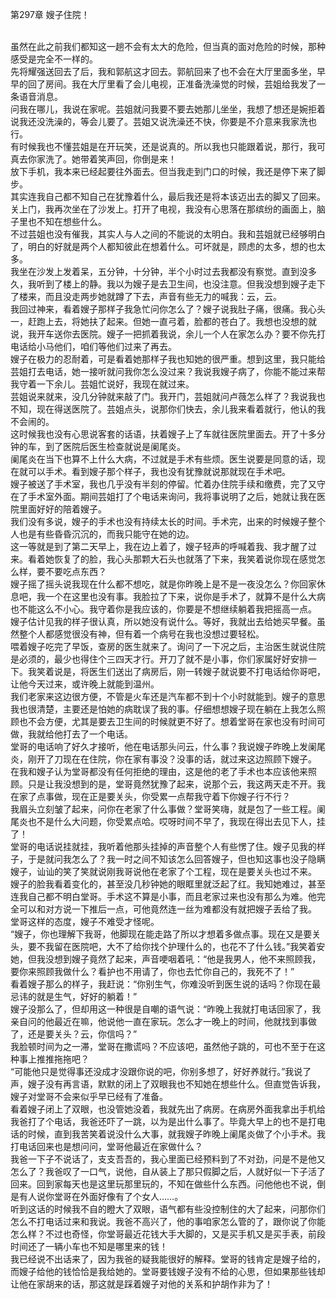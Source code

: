 第297章 嫂子住院！
<br />虽然在此之前我们都知这一趟不会有太大的危险，但当真的面对危险的时候，那种感受是完全不一样的。<br />先将耀强送回去了后，我和郭航这才回去。郭航回来了也不会在大厅里面多坐，早早的回了房间。我在大厅里看了会儿电视，正准备洗澡觉的时候，芸姐给我发了一条语音消息。<br />问我在哪儿，我说在家呢。芸姐就问我要不要去她那儿坐坐，我想了想还是婉拒着说我还没洗澡的，等会儿要了。芸姐又说洗澡还不快，你要是不介意来我家洗也行。<br />有时候我也不懂芸姐是在开玩笑，还是说真的。所以我也只能跟着说，那行，我可真去你家洗了。她带着笑声回，你倒是来！<br />放下手机，我本来已经起要往外面去。但当我走到门口的时候，我还是停下来了脚步。<br />其实连我自己都不知自己在犹豫着什么，最后我还是将本该迈出去的脚又了回来。关上门，我再次坐在了沙发上。打开了电视，我没有心思落在那缤纷的画面上，脑子里也不知在想些什么。<br />不过芸姐也没有催我，其实人与人之间的不能说的太明白。我和芸姐就已经够明白了，明白的好就是两个人都知彼此在想着什么。可坏就是，顾虑的太多，想的也太多。<br />我坐在沙发上发着呆，五分钟，十分钟，半个小时过去我都没有察觉。直到没多久，我听到了楼上的静。我以为嫂子是去卫生间，也没注意。但我没想到嫂子走下了楼来，而且没走两步她就蹲了下去，声音有些无力的喊我：云，云。<br />我回过神来，看着嫂子那样子我急忙问你怎么了？嫂子说我肚子痛，很痛。我心头一，赶跑上去，将她扶了起来。但她一直弓着，脸都的苍白了。我想也没想的就说，我开车送你去医院。嫂子一把抓着我说，余儿一个人在家怎么办？要不你先打电话给小马他们，咱们等他们过来了再去。<br />嫂子在极力的忍耐着，可是看着她那样子我也知她的很严重。想到这里，我只能给芸姐打去电话，她一接听就问我你怎么没过来？我说我嫂子病了，你能不能过来帮我守着一下余儿。芸姐忙说好，我现在就过来。<br />芸姐说来就来，没几分钟就来敲了门。我开门，芸姐就问卢薇怎么样了？我说我也不知，现在得送医院了。芸姐点头，说那你们快去，余儿我来看着就行，他认的我不会闹的。<br />这时候我也没有心思说客套的话语，扶着嫂子上了车就往医院里面去。开了十多分钟的车，到了医院后医生检查就说是阑尾炎。<br />阑尾炎在当下也算不上什么大病，不过就是手术有些烦。医生说要是同意的话，现在就可以手术。看到嫂子那个样子，我也没有犹豫就说那就现在手术吧。<br />嫂子被送了手术室，我也几乎没有半刻的停留。忙着办住院手续和缴费，完了又守在了手术室外面。期间芸姐打了个电话来询问，我将事说明了之后，她就让我在医院里面好好的陪着嫂子。<br />我们没有多说，嫂子的手术也没有持续太长的时间。手术完，出来的时候嫂子整个人也是有些昏昏沉沉的，而我只能守在她的边。<br />这一等就是到了第二天早上，我在边上着了，嫂子轻声的呼喊着我、我才醒了过来。看着她恢复了的脸，我心头那颗大石头也就落了下来，我笑着说你现在感觉怎么样，要不要吃点东西？<br />嫂子摇了摇头说我现在什么都不想吃，就是你昨晚上是不是一夜没怎么？你回家休息吧，我一个在这里也没有事。我脸拉了下来，说你是手术了，就算不是什么大病也不能这么不小心。我守着你是我应该的，你要是不想继续躺着我把摇高一点。<br />嫂子估计见我的样子很认真，所以她没有说什么。等好，我就出去给她买早餐。虽然整个人都感觉很没有神，但有着一个病号在我也没想过要轻松。<br />喂着嫂子吃完了早饭，查房的医生就来了。询问了一下况之后，主治医生就说住院是必须的，最少也得住个三四天才行。开刀了就不是小事，你们家属好好安排一下。我笑着说是，将医生们送出了病房后，刚一转嫂子就说要不打电话给你哥吧，让他今天过来，或许晚上就能到温州。<br />我们老家来这边很方便，不管是火车还是汽车都不到十个小时就能到。嫂子的意思我也很清楚，主要还是怕她的病耽误了我的事。仔细想想嫂子现在躺在上我怎么照顾也不会方便，尤其是要去卫生间的时候就更不好了。想着堂哥在家也没有时间可做，我就给他打去了一个电话。<br />堂哥的电话响了好久才接听，他在电话那头问云，什么事？我说嫂子昨晚上发阑尾炎，刚开了刀现在在住院，你在家有事没？没事的话，就过来这边照顾下嫂子。<br />在我和嫂子认为堂哥都没有任何拒绝的理由，这是他的老了手术也本应该他来照顾。只是让我没想到的是，堂哥竟然犹豫了起来，说那个云，我这两天走不开。我在家了点事做，现在正是要关头，你受累一点帮我守着下你嫂子行不行？<br />我眉头立刻皱了起来，问你在老家了什么事做？堂哥笑嗨，就是包了一些工程。阑尾炎也不是什么大问题，你受累点哈。哎呀时间不早了，我现在得出去见下人，挂了！<br />堂哥的电话说挂就挂，我听着他那头挂掉的声音整个人有些愣了住。嫂子见我的样子，于是就问我怎么了？我一时之间不知该怎么回答嫂子，但也知这事也没子隐瞒嫂子，讪讪的笑了笑就说刚我哥说他在老家了个工程，现在是要关头也过不来。<br />嫂子的脸我看着变化的，甚至没几秒钟她的眼眶里就泛起了红。我知她难过，甚至连我自己都不明白堂哥。手术这不算是小事，而且老家过来也没有那么为难。他完全可以和对方说一下推后一点，可他竟然连一丝为难都没有就把嫂子丢给了我。<br />堂哥这样的态度，嫂子不难受才怪呢。<br />“嫂子，你也理解下我哥，他脚现在能走路了所以才想着多做点事。现在又是要关头，要不我留在医院吧，大不了给你找个护理什么的，也花不了什么钱。”我笑着安她，但我没想到嫂子竟然了起来，声音哽咽着吼：“他是我男人，他不来照顾我，要你来照顾我做什么？看护也不用请了，你也去忙你自己的，我死不了！”<br />看着嫂子那么的样子，我赶说：“你别生气，你难没听到医生说的话吗？你现在最忌讳的就是生气，好好的躺着！”<br />嫂子没那么了，但却用这一种很是自嘲的语气说：“昨晚上我就打电话回家了，我亲自问的他最近在嘛，他说他一直在家玩。怎么才一晚上的时间，他就找到事做了，还是要关头？云，你信吗？”<br />我脸顿时间为之一滞，堂哥在撒谎吗？不应该吧，虽然他子跳的，可也不至于在这种事上推推拖拖吧？<br />“可能他只是觉得事还没成才没跟你说的吧，你别多想了，好好养就行。”我说了声，嫂子没有再言语，默默的闭上了双眼我也不知她在想些什么。但直觉告诉我，嫂子对堂哥不会来似乎早已经有了准备。<br />看着嫂子闭上了双眼，也没管她没着，我就先出了病房。在病房外面我拿出手机给我爸打了个电话，我爸还吓了一跳，以为是出什么事了。毕竟大早上的也不是打电话的时候，直到我苦笑着说没什么大事，就我嫂子昨晚上阑尾炎做了个小手术。我打电话回来也是想问问，堂哥他最近在家做什么？<br />我爸一下子不说话了，支支吾吾的，我心里面已经预料到了不对劲，问是不是他又怎么了？我爸叹了一口气，说他，自从装上了那只假脚之后，人就好似一下子活了回来。回到家每天也是这里玩那里玩的，不知在做些什么东西。问他他也不说，倒是有人说你堂哥在外面好像有了个女人……。<br />听到这话的时候我不自的瞪大了双眼，语气都有些没控制住的大了起来，问那你们怎么不打电话过来和我说。我爸不高兴了，他的事咱家怎么管的了，跟你说了你能怎么样？不过也奇怪，你堂哥最近花钱大手大脚的，又是买手机又是买手表，前段时间还了一辆小车也不知是哪里来的钱！<br />我已经说不出话来了，因为我爸的疑我能很好的解释。堂哥的钱肯定是嫂子给的，而嫂子给他的钱恰恰是我给她的。堂哥要钱嫂子没有不给的心思，但如果那些钱却让他在家胡来的话，那这就是踩着嫂子对他的关系和护胡作非为了！